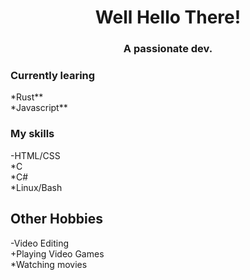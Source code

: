 <h1 align="center"> Well Hello There!</h1>
<h3 align="center">A passionate dev.</h3>


<h3>Currently learing</h3>
  *Rust**<br>
  *Javascript**
<h3>My skills</h3>
-HTML/CSS<br>
  *C<br>
  *C#<br>
  *Linux/Bash
<h2>Other Hobbies</h2>
  -Video Editing<br>
  +Playing Video Games<br>
  *Watching movies

<!--
**Masuwuked/masuwuked** is a ✨ _special_ ✨ repository because its `README.md` (this file) appears on your GitHub profile.

Here are some ideas to get you started:

- 🔭 I’m currently working on ...
- 🌱 I’m currently learning ...
- 👯 I’m looking to collaborate on ...
- 🤔 I’m looking for help with ...
- 💬 Ask me about ...
- 📫 How to reach me: ...
- 😄 Pronouns: ...
- ⚡ Fun fact: ...
-->
